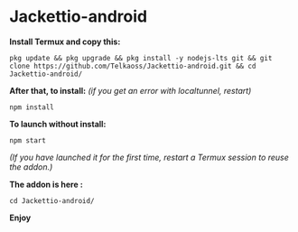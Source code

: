 # Jackettio-android

**Install Termux and copy this:**
```
pkg update && pkg upgrade && pkg install -y nodejs-lts git && git clone https://github.com/Telkaoss/Jackettio-android.git && cd Jackettio-android/

```
**After that, to install:** *(if you get an error with localtunnel, restart)*
```
npm install
```
**To launch without install:**
```
npm start
```
*(If you have launched it for the first time, restart a Termux session to reuse the addon.)*

**The addon is here :**

```
cd Jackettio-android/
```
**Enjoy**
